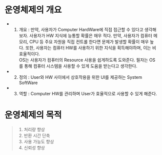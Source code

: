 운영체제의 개요
===============
* 1. 개요 : 만약, 사용자가 Computer HardWare에 직접 접근할 수 있다고 생각해보자. 사용자가 HW 지식에 능통할 확률은 매우 적다. 만약, 사용자가 컴퓨터 메모리, CPU 등 주요 자원을 직접 컨트롤 한다면 문제가 발생할 확률이 매우 높다. 또한, 사용자는 컴퓨터 HW를 사용하기 위한 지식을 획득해야하며, 이는 비효율적이다. </br>
 OS는 사용자가 컴퓨터의 Resource 사용을 쉽게하도록 도와준다. 필자는 OS를 통해 컴퓨터 시스템을 사용할 수 있게 도움을 받는다고 생각한다.  
* 2. 정의 : User와 HW 사이에서 상호작용을 위한 UI를 제공하는 System SoftWare
* 3. 역할 : Computer HW를 관리하며 User가 효율적으로 사용할 수 있게 해준다.

운영체제의 목적
===============
> 1. 처리량 향상
> 2. 반환 시간 단축
> 3. 사용 가능도 향상
> 4. 신뢰성 향상
